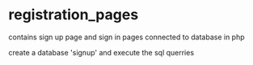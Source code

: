 # registration_pages 
contains sign up page and sign in pages connected to database in php

create a database 'signup' and execute the sql querries 

